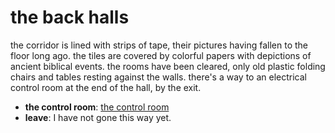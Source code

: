 # the back halls

the corridor is lined with strips of tape, their pictures having fallen to the floor long ago. the tiles are covered by colorful papers with depictions of ancient biblical events. the rooms have been cleared, only old plastic folding chairs and tables resting against the walls. there's a way to an electrical control room at the end of the hall, by the exit.

- **the control room**: [the control room](the-control-room-lw3rip.md)
- **leave**: I have not gone this way yet.
